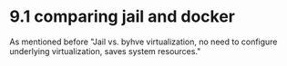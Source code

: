 # 9.1 comparing jail and docker

As mentioned before "Jail vs. byhve virtualization, no need to configure underlying virtualization, saves system resources."
